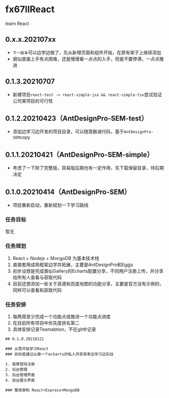 # fx67llReact
learn React

## 0.x.x.202107xx
* `下一版本`可以边学边做了，先从新增页面和组件开始，在原有架子上继续添加  
* 貌似直接上手有点困难，还是慢慢看一点点的入手，但是不要停滞，一点点推进  

## 0.1.3.20210707
* 新建项目`react-test -> react-simple-jsx && react-simple-tsx`尝试验证公司某项目的可行性  

## 0.1.2.20210423（AntDesignPro-SEM-test）
* 添加边学习边开发的项目目录，可以随意删减代码，基于`AntDesignPro-SEM`copy

## 0.1.1.20210421（AntDesignPro-SEM-simple）
* 考虑了一下除了完整版，简易版后期也有一定作用，先下载保留目录，待后期决定

## 0.1.0.20210414（AntDesignPro-SEM）
* 项目重新启动，重新规划一下学习路线

### 任务目标
暂无

### 任务规划
1. React + Nodejs + MongoDB 为基本技术栈
2. 直接套用成熟框架边学并拓展，主要是AntDesignPro和Eggjs
3. 初步设想是完成类似Gallery的Echarts配置分享，不同用户注册上传，并分享给所有人查看与获取代码
4. 目前还想添加一些关于高德和百度地图的功能分享，主要是官方没有示例的，同样可以查看和获取代码

### 任务安排
1. 每两周至少完成一个功能点或推进一个功能点进度
2. 在目前所有项目中优先度排名第二
3. 具体安排记录Teamabtion，不在git中记录

```
## 0.1.0.20210121

### 从零开始学习React
### 目标是通过从做一个echarts的私人共享库来边学习边实战

1. 能够登陆注册
2. 后台管理
3. 后台管理界面
4. 前台展示界面

### 整体架构 React+Express+MongoDB
```